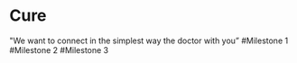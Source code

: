 # Cure
 "We want to connect in the simplest way the doctor with you”
#Milestone 1
#Milestone 2
#Milestone 3
